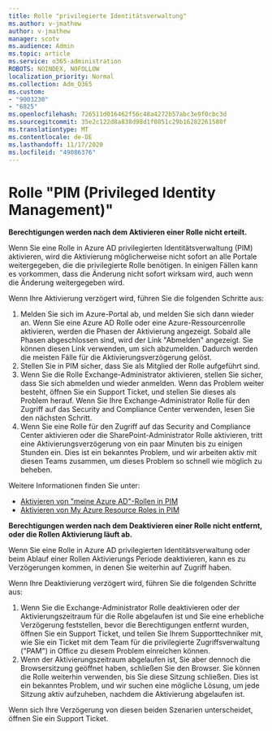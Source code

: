 ```yaml
---
title: Rolle "privilegierte Identitätsverwaltung"
ms.author: v-jmathew
author: v-jmathew
manager: scotv
ms.audience: Admin
ms.topic: article
ms.service: o365-administration
ROBOTS: NOINDEX, NOFOLLOW
localization_priority: Normal
ms.collection: Adm_O365
ms.custom:
- "9003230"
- "6825"
ms.openlocfilehash: 726511d016462f56c48a4272b57abc3e9f0cbc3d
ms.sourcegitcommit: 35e2c122d8a838d98d1f0851c29b16282261580f
ms.translationtype: MT
ms.contentlocale: de-DE
ms.lasthandoff: 11/17/2020
ms.locfileid: "49086376"
---
```

# <a name="privileged-identity-managementpim-role"></a>Rolle "PIM (Privileged Identity Management)"

**Berechtigungen werden nach dem Aktivieren einer Rolle nicht erteilt.**

Wenn Sie eine Rolle in Azure AD privilegierten Identitätsverwaltung (PIM) aktivieren, wird die Aktivierung möglicherweise nicht sofort an alle Portale weitergegeben, die die privilegierte Rolle benötigen. In einigen Fällen kann es vorkommen, dass die Änderung nicht sofort wirksam wird, auch wenn die Änderung weitergegeben wird.

Wenn Ihre Aktivierung verzögert wird, führen Sie die folgenden Schritte aus:

1. Melden Sie sich im Azure-Portal ab, und melden Sie sich dann wieder an. Wenn Sie eine Azure AD Rolle oder eine Azure-Ressourcenrolle aktivieren, werden die Phasen der Aktivierung angezeigt. Sobald alle Phasen abgeschlossen sind, wird der Link "Abmelden" angezeigt. Sie können diesen Link verwenden, um sich abzumelden. Dadurch werden die meisten Fälle für die Aktivierungsverzögerung gelöst.
2. Stellen Sie in PIM sicher, dass Sie als Mitglied der Rolle aufgeführt sind.
3. Wenn Sie die Rolle Exchange-Administrator aktivieren, stellen Sie sicher, dass Sie sich abmelden und wieder anmelden. Wenn das Problem weiter besteht, öffnen Sie ein Support Ticket, und stellen Sie dieses als Problem herauf. Wenn Sie Ihre Exchange-Administrator Rolle für den Zugriff auf das Security and Compliance Center verwenden, lesen Sie den nächsten Schritt.
4. Wenn Sie eine Rolle für den Zugriff auf das Security and Compliance Center aktivieren oder die SharePoint-Administrator Rolle aktivieren, tritt eine Aktivierungsverzögerung von ein paar Minuten bis zu einigen Stunden ein. Dies ist ein bekanntes Problem, und wir arbeiten aktiv mit diesen Teams zusammen, um dieses Problem so schnell wie möglich zu beheben.

Weitere Informationen finden Sie unter:

- [Aktivieren von "meine Azure AD"-Rollen in PIM](https://docs.microsoft.com/azure/active-directory/privileged-identity-management/pim-how-to-activate-role?WT.mc_id=Portal-Microsoft_Azure_Support "https://docs.microsoft.com/azure/active-directory/privileged-identity-management/pim-how-to-activate-role?wt.mc_id=portal-microsoft_azure_support")
- [Aktivieren von My Azure Resource Roles in PIM](https://docs.microsoft.com/azure/active-directory/privileged-identity-management/pim-resource-roles-activate-your-roles?WT.mc_id=Portal-Microsoft_Azure_Support "https://docs.microsoft.com/azure/active-directory/privileged-identity-management/pim-resource-roles-activate-your-roles?wt.mc_id=portal-microsoft_azure_support")

**Berechtigungen werden nach dem Deaktivieren einer Rolle nicht entfernt, oder die Rollen Aktivierung läuft ab.**

Wenn Sie eine Rolle in Azure AD privilegierten Identitätsverwaltung oder beim Ablauf einer Rollen Aktivierungs Periode deaktivieren, kann es zu Verzögerungen kommen, in denen Sie weiterhin auf Zugriff haben.

Wenn Ihre Deaktivierung verzögert wird, führen Sie die folgenden Schritte aus:

1. Wenn Sie die Exchange-Administrator Rolle deaktivieren oder der Aktivierungszeitraum für die Rolle abgelaufen ist und Sie eine erhebliche Verzögerung feststellen, bevor die Berechtigungen entfernt wurden, öffnen Sie ein Support Ticket, und teilen Sie Ihrem Supporttechniker mit, wie Sie ein Ticket mit dem Team für die privilegierte Zugriffsverwaltung ("PAM") in Office zu diesem Problem einreichen können.
2. Wenn der Aktivierungszeitraum abgelaufen ist, Sie aber dennoch die Browsersitzung geöffnet haben, schließen Sie den Browser. Sie können die Rolle weiterhin verwenden, bis Sie diese Sitzung schließen. Dies ist ein bekanntes Problem, und wir suchen eine mögliche Lösung, um jede Sitzung aktiv aufzuheben, nachdem die Aktivierung abgelaufen ist.

Wenn sich Ihre Verzögerung von diesen beiden Szenarien unterscheidet, öffnen Sie ein Support Ticket.
